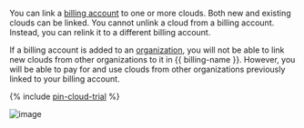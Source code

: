 You can link a [billing account](../concepts/billing-account.md) to one or more clouds. Both new and existing clouds can be linked. You cannot unlink a cloud from a billing account. Instead, you can relink it to a different billing account.

If a billing account is added to an [organization](../../billing/concepts/organization.md), you will not be able to link new clouds from other organizations to it in {{ billing-name }}. However, you will be able to pay for and use clouds from other organizations previously linked to your billing account.

{% include [pin-cloud-trial](./pin-cloud-trial.md) %}

![image](../../_assets/billing/clouds-and-accounts.svg)